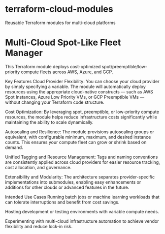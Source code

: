 # terraform-cloud-modules
Reusable Terraform modules for multi-cloud platforms

# Multi-Cloud Spot-Like Fleet Manager

This Terraform module deploys cost-optimized spot/preemptible/low-priority compute fleets across AWS, Azure, and GCP.


Key Features
Cloud Provider Flexibility:
You can choose your cloud provider by simply specifying a variable. The module will automatically deploy resources using the appropriate cloud-native constructs — such as AWS Spot Instances, Azure Low Priority VMs, or GCP Preemptible VMs — without changing your Terraform code structure.

Cost Optimization:
By leveraging spot, preemptible, or low-priority compute resources, the module helps reduce infrastructure costs significantly while maintaining the ability to scale dynamically.

Autoscaling and Resilience:
The module provisions autoscaling groups or equivalent, with configurable minimum, maximum, and desired instance counts. This ensures your compute fleet can grow or shrink based on demand.

Unified Tagging and Resource Management:
Tags and naming conventions are consistently applied across cloud providers for easier resource tracking, cost allocation, and governance.

Extensibility and Modularity:
The architecture separates provider-specific implementations into submodules, enabling easy enhancements or additions for other clouds or advanced features in the future.

Intended Use Cases
Running batch jobs or machine learning workloads that can tolerate interruptions and benefit from cost savings.

Hosting development or testing environments with variable compute needs.

Experimenting with multi-cloud infrastructure automation to achieve vendor flexibility and reduce lock-in risk.
